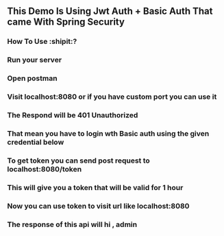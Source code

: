 

## This Demo Is Using Jwt Auth + Basic Auth That came With Spring Security

### How To Use :shipit:?
### Run your server
### Open postman
### Visit localhost:8080 or if you have custom port you can use it
### The Respond will be 401 Unauthorized
### That mean you have to login wth Basic auth using the given credential below
### To get token you can send post request to localhost:8080/token
### This will give you a token that will be valid for 1 hour
### Now you can use token to visit url like localhost:8080
### The response of this api will hi , admin
